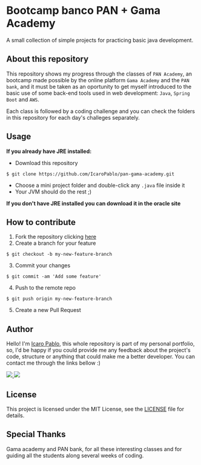 Bootcamp banco PAN + Gama Academy
=

A small collection of simple projects for practicing basic java development.

## About this repository

This repository shows my progress through the classes of `PAN Academy`, an bootcamp made possible by the online platform `Gama Academy` and the `PAN bank`, and it must be taken as an oportunity to get myself introduced to the basic use of some back-end tools used in web development: `Java`, `Spring Boot` and `AWS`.

Each class is followed by a coding challenge and you can check the folders in this repository for each day's challeges separately.

## Usage

<strong>If you already have JRE installed:</strong>

- Download this repository
```console
$ git clone https://github.com/IcaroPablo/pan-gama-academy.git
```
- Choose a mini project folder and double-click any `.java` file inside it
- Your JVM should do the rest ;)

<strong>If you don't have JRE installed you can download it in the oracle site</strong>

## How to contribute

1. Fork the repository clicking [here](https://github.com/IcaroPablo/pan-gama-academy/fork)
2. Create a branch for your feature
```console
$ git checkout -b my-new-feature-branch
```
3. Commit your changes
```console
$ git commit -am 'Add some feature'
```
4. Push to the remote repo
```console
$ git push origin my-new-feature-branch
```
5. Create a new Pull Request

## Author

Hello! I'm [Icaro Pablo](https://www.github.com/IcaroPablo), this whole repository is part of my personal portfolio, so, I'd be happy if you could provide me any feedback about the project's code, structure or anything that could make me a better developer. You can contact me through the links bellow :)

<p>
<a href="https://www.linkedin.com/in/%C3%ADcaro-andrade-9543bb163/" target="_blank"> <img src="https://img.shields.io/badge/Linkedin-Ícaro%20Pablo-blue?style=flat-square&logo=linkedin"> </a>
<a href="mailto:ic4ro.p4blo@gmail.com" target="_blank"> <img src="https://img.shields.io/badge/Email-ic4ro.p4blo%40gmail.com-red?style=flat-square&logo=gmail&logoColor=white"> </a>
</p>

## License

This project is licensed under the MIT License, see the [LICENSE](https://github.com/IcaroPablo/imersao-dev-alura/blob/master/LICENSE) file for details.

## Special Thanks

Gama academy and PAN bank, for all these interesting classes and for guiding all the students along several weeks of coding.
